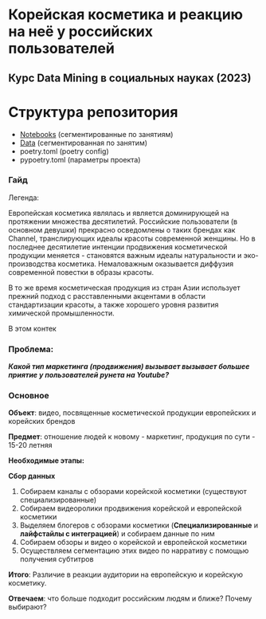 # Корейская косметика и реакцию на неё у российских пользователей
## Курс Data Mining в социальных науках (2023) 

# Структура репозитория

- [Notebooks](/notebooks) (сегментированные по занятиям)
- [Data](/data) (сегментированная по занятим)
- poetry.toml (poetry config)
- pypoetry.toml (параметры проекта)

### Гайд

Легенда:

Европейская косметика являлась и является доминирующей на протяжении множества десятилетий. 
Российские пользователи (в основном девушки) прекрасно осведомлены о таких брендах как Channel, транслирующих идеалы красоты современной женщины. 
Но в последнее десятилетие интенции продвижения косметической продукции меняется - становятся важным идеалы натуральности и эко-производства косметика. 
Немаловажным оказывается диффузия современной повестки в образы красоты.

В то же время косметическая продукция из стран Азии использует прежний подход с расставленными акцентами в области стандартизации красоты, а также хорошего уровня развития химической промышленности.

В этом контек

### Проблема:

***Какой тип маркетинга (продвижения) вызывает вызывает большее приятие у пользователей рунета на Youtube?***


### Основное
**Объект**: видео, посвященные косметической продукции европейских и корейских брендов 

**Предмет**: отношение людей к новому - маркетинг, продукция по сути - 15-20 летняя

**Необходимые этапы:**

**Сбор данных**
1. Собираем каналы с обзорами корейской косметики (существуют специализированные)
2. Собираем видеоролики продвижения корейской и европейской косметики
2. Выделяем блогеров с обзорами косметики (**Специализированные** и **лайфстайлы с интеграцией**) и собираем данные по ним
2. Собираем обзоры и видео о корейской и европейской косметики
3. Осуществляем сегментацию этих видео по нарративу с помощью получения субтитров
    
**Итого**:  Различие в реакции аудитории на европейскую и корейскую косметику.
    
**Отвечаем**: что больше подходит российским людям и ближе? Почему выбирают?